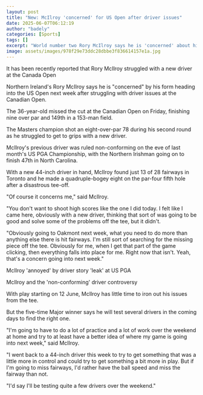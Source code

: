 ```yaml
---
layout: post
title: "New: McIlroy 'concerned' for US Open after driver issues"
date: 2025-06-07T06:12:19
author: "badely"
categories: [Sports]
tags: []
excerpt: "World number two Rory McIlroy says he is 'concerned' about his form heading into the US Open after struggling with his driver at the Canadian Open."
image: assets/images/978f29e73ddc28dbbe3f836614157e1a.jpg
---
```


It has been recently reported that Rory McIlroy struggled with a new driver at the Canada Open

Northern Ireland's Rory McIlroy says he is "concerned" by his form heading into the US Open next week after struggling with driver issues at the Canadian Open. 

The 36-year-old missed the cut at the Canadian Open on Friday, finishing nine over par and 149th in a 153-man field.

The Masters champion shot an eight-over-par 78 during his second round as he struggled to get to grips with a new driver.

McIlroy's previous driver was ruled non-conforming on the eve of last month's US PGA Championship, with the Northern Irishman going on to finish 47th in North Carolina. 

With a new 44-inch driver in hand, McIlroy found just 13 of 28 fairways in Toronto and he made a quadruple-bogey eight on the par-four fifth hole after a disastrous tee-off.

"Of course it concerns me," said McIlroy.

"You don't want to shoot high scores like the one I did today. I felt like I came here, obviously with a new driver, thinking that sort of was going to be good and solve some of the problems off the tee, but it didn't. 

"Obviously going to Oakmont next week, what you need to do more than anything else there is hit fairways. I'm still sort of searching for the missing piece off the tee. Obviously for me, when I get that part of the game clicking, then everything falls into place for me. Right now that isn't. Yeah, that's a concern going into next week."

McIlroy 'annoyed' by driver story 'leak' at US PGA

McIlroy and the 'non-conforming' driver controversy

With play starting on 12 June, McIlroy has little time to iron out his issues from the tee.

But the five-time Major winner says he will test several drivers in the coming days to find the right one. 

"I'm going to have to do a lot of practice and a lot of work over the weekend at home and try to at least have a better idea of where my game is going into next week," said McIlroy.

"I went back to a 44-inch driver this week to try to get something that was a little more in control and could try to get something a bit more in play.  But if I'm going to miss fairways, I'd rather have the ball speed and miss the fairway than not.

"I'd say I'll be testing quite a few drivers over the weekend."

